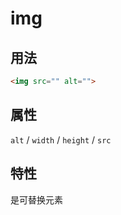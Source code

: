 # img

## 用法

```html
<img src="" alt="">
```





## 属性

`alt` / `width` / `height` / `src`





## 特性

是可替换元素